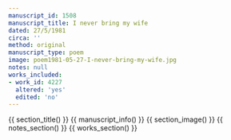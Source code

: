 ```yaml
---
manuscript_id: 1508
manuscript_title: I never bring my wife
dated: 27/5/1981
circa: ''
method: original
manuscript_type: poem
image: poem1981-05-27-I-never-bring-my-wife.jpg
notes: null
works_included:
- work_id: 4227
  altered: 'yes'
  edited: 'no'
---
```


{{ section_title() }}
{{ manuscript_info() }}
{{ section_image() }}
{{ notes_section() }}
{{ works_section() }}
